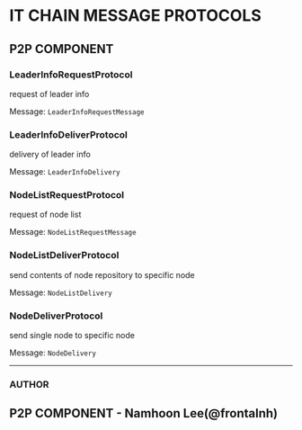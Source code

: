 # IT CHAIN MESSAGE PROTOCOLS
## P2P COMPONENT
### LeaderInfoRequestProtocol
request of leader info

Message: `LeaderInfoRequestMessage`

### LeaderInfoDeliverProtocol
delivery of leader info

Message: `LeaderInfoDelivery`

### NodeListRequestProtocol
request of node list

Message: `NodeListRequestMessage`

### NodeListDeliverProtocol
send contents of node repository to specific node

Message: `NodeListDelivery`

### NodeDeliverProtocol
send single node to specific node

Message: `NodeDelivery`



---
### AUTHOR
P2P COMPONENT - Namhoon Lee(@frontalnh)
---
